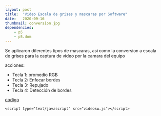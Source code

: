 ```yaml
---
layout: post
title:  "Video Escala de grises y mascaras por Software"
date:   2020-09-16
thumbnail: conversion.jpg
dependencies:
    - p5
    - p5.dom
---
```

 Se aplicaron diferentes tipos de mascaras, asi como la conversion a escala de grises para la captura de video por la camara del equipo

acciones:
- Tecla 1: promedio RGB
- Tecla 2: Enfocar bordes
- Tecla 3: Repujado
- Tecla 4: Detección de bordes




<head>
  <script src="https://cdnjs.cloudflare.com/ajax/libs/p5.js/0.10.2/p5.js"></script>
    <script src="https://cdnjs.cloudflare.com/ajax/libs/p5.js/0.10.2/addons/p5.sound.min.js"></script>
</head>
<a href="https://github.com/visualcomputingcoders/visualcomputingcoders/blob/master/_projects/video_grises/video.pde"> codigo </a>

<!-- <body>
    <h1>Processing Test</h1>
 
    <canvas data-processing-sources="video.pde"></canvas>
</body>
 -->
<div id="simple-sketch-holder">
 
    <script type="text/javascript" src="videosw.js"></script>
</div>
